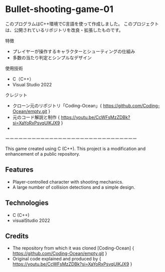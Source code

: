 ﻿# Bullet-shooting-game-01
このプログラムはC++環境でC言語を使って作成しました。
このプロジェクトは、公開されているリポジトリを改良・拡張したものです。

特徴
- プレイヤーが操作するキャラクターとシューティングの仕組み
- 多数の当たり判定とシンプルなデザイン

使用技術
- C（C++）
- Visual Studio 2022

クレジット
- クローン元のリポジトリ「Coding-Ocean」{ https://github.com/Coding-Ocean/empty.git }
- 元のコード解説と制作 { https://youtu.be/CcWFsMzZDBk?si=XaYoRxPsvqUlKJX9 }
- 
 ーーーーーーーーーーーーーーーーーーーーーーーーーーーーーー

This game created using C (C++).
This project is a modification and enhancement of a public repository. 

## Features
- Player-controlled character with shooting mechanics.
- A large number of collision detections and a simple design.

## Technologies
- C (C++)
- visualStudio 2022

## Credits
- The repository from which it was cloned [Coding-Ocean] { https://github.com/Coding-Ocean/empty.git }
- Original code explained and produced by { https://youtu.be/CcWFsMzZDBk?si=XaYoRxPsvqUlKJX9 }
